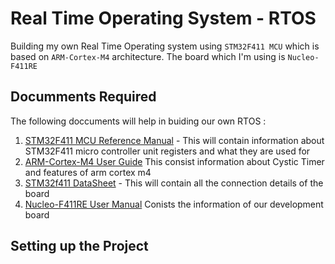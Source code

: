 # Real Time Operating System - RTOS
Building my own Real Time Operating system using ```STM32F411 MCU``` which is based on ```ARM-Cortex-M4``` architecture. The board which I'm using is ```Nucleo-F411RE```

## Documments Required

The following doccuments will help in buiding our own RTOS :
1. [STM32F411 MCU Reference Manual](https://www.st.com/resource/en/reference_manual/rm0383-stm32f411xce-advanced-armbased-32bit-mcus-stmicroelectronics.pdf) - This will contain information about STM32F411 micro controller unit registers and what they are used for
2. [ARM-Cortex-M4 User Guide](https://developer.arm.com/documentation/dui0553/a/) This consist information about Cystic Timer and features of arm cortex m4
3. [STM32f411 DataSheet](https://www.st.com/resource/en/datasheet/stm32f411re.pdf) - This will contain all the connection details of the board
4. [Nucleo-F411RE User Manual](https://www.st.com/resource/en/user_manual/um1724-stm32-nucleo64-boards-mb1136-stmicroelectronics.pdf) Conists the information of our development board

## Setting up the Project
